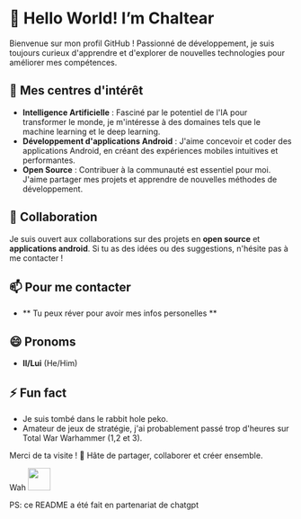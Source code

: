 # 👋 Hello World! I’m Chaltear

Bienvenue sur mon profil GitHub ! Passionné de développement, je suis toujours curieux d'apprendre et d'explorer de nouvelles technologies pour améliorer mes compétences.

## 👀 Mes centres d'intérêt
- **Intelligence Artificielle** : Fasciné par le potentiel de l'IA pour transformer le monde, je m'intéresse à des domaines tels que le machine learning et le deep learning.
- **Développement d'applications Android** : J'aime concevoir et coder des applications Android, en créant des expériences mobiles intuitives et performantes.
- **Open Source** : Contribuer à la communauté est essentiel pour moi. J'aime partager mes projets et apprendre de nouvelles méthodes de développement.

## 💞️ Collaboration
Je suis ouvert aux collaborations sur des projets en **open source** et **applications android**. Si tu as des idées ou des suggestions, n'hésite pas à me contacter !

## 📫 Pour me contacter
- ** Tu peux réver pour avoir mes infos personelles **

## 😄 Pronoms
- **Il/Lui** (He/Him)

## ⚡ Fun fact
- Je suis tombé dans le rabbit hole peko. 
- Amateur de jeux de stratégie, j'ai probablement passé trop d'heures sur Total War Warhammer (1,2 et 3).

Merci de ta visite ! 🚀 Hâte de partager, collaborer et créer ensemble.

Wah <img src="https://github.com/user-attachments/assets/38ce54ea-278f-4a3c-b6f9-c27cf848c8a6" width="40" height="40">


PS: ce README a été fait en partenariat de chatgpt
